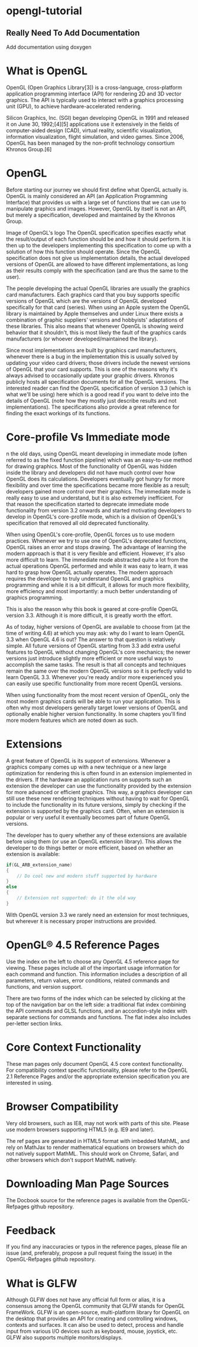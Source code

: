 # opengl-tutorial

## Really Need To Add Documentation
Add documentation using doxygen

# What is OpenGL 
OpenGL (Open Graphics Library[3]) is a cross-language, cross-platform application programming interface (API) for rendering 2D and 3D vector graphics. The API is typically used to interact with a graphics processing unit (GPU), to achieve hardware-accelerated rendering.

Silicon Graphics, Inc. (SGI) began developing OpenGL in 1991 and released it on June 30, 1992;[4][5] applications use it extensively in the fields of computer-aided design (CAD), virtual reality, scientific visualization, information visualization, flight simulation, and video games. Since 2006, OpenGL has been managed by the non-profit technology consortium Khronos Group.[6]

# OpenGL 
Before starting our journey we should first define what OpenGL actually is. OpenGL is mainly considered an API (an Application Programming Interface) that provides us with a large set of functions that we can use to manipulate graphics and images. However, OpenGL by itself is not an API, but merely a specification, developed and maintained by the Khronos Group.

Image of OpenGL's logo
The OpenGL specification specifies exactly what the result/output of each function should be and how it should perform. It is then up to the developers implementing this specification to come up with a solution of how this function should operate. Since the OpenGL specification does not give us implementation details, the actual developed versions of OpenGL are allowed to have different implementations, as long as their results comply with the specification (and are thus the same to the user).

The people developing the actual OpenGL libraries are usually the graphics card manufacturers. Each graphics card that you buy supports specific versions of OpenGL which are the versions of OpenGL developed specifically for that card (series). When using an Apple system the OpenGL library is maintained by Apple themselves and under Linux there exists a combination of graphic suppliers' versions and hobbyists' adaptations of these libraries. This also means that whenever OpenGL is showing weird behavior that it shouldn't, this is most likely the fault of the graphics cards manufacturers (or whoever developed/maintained the library).

Since most implementations are built by graphics card manufacturers, whenever there is a bug in the implementation this is usually solved by updating your video card drivers; those drivers include the newest versions of OpenGL that your card supports. This is one of the reasons why it's always advised to occasionally update your graphic drivers.
Khronos publicly hosts all specification documents for all the OpenGL versions. The interested reader can find the OpenGL specification of version 3.3 (which is what we'll be using) here which is a good read if you want to delve into the details of OpenGL (note how they mostly just describe results and not implementations). The specifications also provide a great reference for finding the exact workings of its functions.

#  Core-profile Vs Immediate mode
n the old days, using OpenGL meant developing in immediate mode (often referred to as the fixed function pipeline) which was an easy-to-use method for drawing graphics. Most of the functionality of OpenGL was hidden inside the library and developers did not have much control over how OpenGL does its calculations. Developers eventually got hungry for more flexibility and over time the specifications became more flexible as a result; developers gained more control over their graphics. The immediate mode is really easy to use and understand, but it is also extremely inefficient. For that reason the specification started to deprecate immediate mode functionality from version 3.2 onwards and started motivating developers to develop in OpenGL's core-profile mode, which is a division of OpenGL's specification that removed all old deprecated functionality.

When using OpenGL's core-profile, OpenGL forces us to use modern practices. Whenever we try to use one of OpenGL's deprecated functions, OpenGL raises an error and stops drawing. The advantage of learning the modern approach is that it is very flexible and efficient. However, it's also more difficult to learn. The immediate mode abstracted quite a lot from the actual operations OpenGL performed and while it was easy to learn, it was hard to grasp how OpenGL actually operates. The modern approach requires the developer to truly understand OpenGL and graphics programming and while it is a bit difficult, it allows for much more flexibility, more efficiency and most importantly: a much better understanding of graphics programming.

This is also the reason why this book is geared at core-profile OpenGL version 3.3. Although it is more difficult, it is greatly worth the effort.

As of today, higher versions of OpenGL are available to choose from (at the time of writing 4.6) at which you may ask: why do I want to learn OpenGL 3.3 when OpenGL 4.6 is out? The answer to that question is relatively simple. All future versions of OpenGL starting from 3.3 add extra useful features to OpenGL without changing OpenGL's core mechanics; the newer versions just introduce slightly more efficient or more useful ways to accomplish the same tasks. The result is that all concepts and techniques remain the same over the modern OpenGL versions so it is perfectly valid to learn OpenGL 3.3. Whenever you're ready and/or more experienced you can easily use specific functionality from more recent OpenGL versions.

When using functionality from the most recent version of OpenGL, only the most modern graphics cards will be able to run your application. This is often why most developers generally target lower versions of OpenGL and optionally enable higher version functionality.
In some chapters you'll find more modern features which are noted down as such.

# Extensions 
A great feature of OpenGL is its support of extensions. Whenever a graphics company comes up with a new technique or a new large optimization for rendering this is often found in an extension implemented in the drivers. If the hardware an application runs on supports such an extension the developer can use the functionality provided by the extension for more advanced or efficient graphics. This way, a graphics developer can still use these new rendering techniques without having to wait for OpenGL to include the functionality in its future versions, simply by checking if the extension is supported by the graphics card. Often, when an extension is popular or very useful it eventually becomes part of future OpenGL versions.

The developer has to query whether any of these extensions are available before using them (or use an OpenGL extension library). This allows the developer to do things better or more efficient, based on whether an extension is available:

```cpp
if(GL_ARB_extension_name)
{
    // Do cool new and modern stuff supported by hardware
}
else
{
    // Extension not supported: do it the old way
}
```
With OpenGL version 3.3 we rarely need an extension for most techniques, but wherever it is necessary proper instructions are provided.

# OpenGL® 4.5 Reference Pages
Use the index on the left to choose any OpenGL 4.5 reference page for viewing. These pages include all of the important usage information for each command and function. This information includes a description of all parameters, return values, error conditions, related commands and functions, and version support.

There are two forms of the index which can be selected by clicking at the top of the navigation bar on the left side: a traditional flat index combining the API commands and GLSL functions, and an accordion-style index with separate sections for commands and functions. The flat index also includes per-letter section links.

# Core Context Functionality
These man pages only document OpenGL 4.5 core context functionality. For compatibility context specific functionality, please refer to the OpenGL 2.1 Reference Pages and/or the appropriate extension specification you are interested in using.

# Browser Compatibility
Very old browsers, such as IE8, may not work with parts of this site. Please use modern browsers supporting HTML5 (e.g. IE9 and later).

The ref pages are generated in HTML5 format with imbedded MathML, and rely on MathJax to render mathematical equations on browsers which do not natively support MathML. This should work on Chrome, Safari, and other browsers which don't support MathML natively.

# Downloading Man Page Sources
The Docbook source for the reference pages is available from the OpenGL-Refpages github repository.

# Feedback
If you find any inaccuracies or typos in the reference pages, please file an issue (and, preferably, propose a pull request fixing the issue) in the OpenGL-Refpages github repository.

# What is GLFW 
Although GLFW does not have any official full form or alias, it is a consensus among the OpenGL community that GLFW stands for OpenGL FrameWork.
GLFW is an open-source, multi-platform library for OpenGL on the desktop that provides an API for creating and controlling windows, contexts and surfaces.
It can also be used to detect, process and handle input from various I/O devices such as keyboard, mouse, joystick, etc. GLFW also supports multiple monitors/displays.